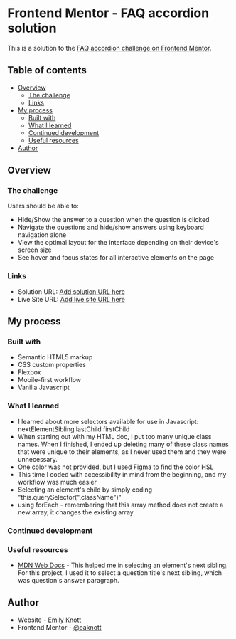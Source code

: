 # Frontend Mentor - FAQ accordion solution

This is a solution to the [FAQ accordion challenge on Frontend Mentor](https://www.frontendmentor.io/challenges/faq-accordion-wyfFdeBwBz).

## Table of contents

- [Overview](#overview)
  - [The challenge](#the-challenge)
  - [Links](#links)
- [My process](#my-process)
  - [Built with](#built-with)
  - [What I learned](#what-i-learned)
  - [Continued development](#continued-development)
  - [Useful resources](#useful-resources)
- [Author](#author)


## Overview

### The challenge

Users should be able to:

- Hide/Show the answer to a question when the question is clicked
- Navigate the questions and hide/show answers using keyboard navigation alone
- View the optimal layout for the interface depending on their device's screen size
- See hover and focus states for all interactive elements on the page

### Links

- Solution URL: [Add solution URL here](https://your-solution-url.com)
- Live Site URL: [Add live site URL here](https://your-live-site-url.com)

## My process

### Built with

- Semantic HTML5 markup
- CSS custom properties
- Flexbox
- Mobile-first workflow
- Vanilla Javascript

### What I learned

- I learned about more selectors available for use in Javascript: 
    nextElementSibling
    lastChild
    firstChild
- When starting out with my HTML doc, I put too many unique class names. When I finished, I ended up deleting many of these class names that were unique to their elements, as I never used them and they were unnecessary.
- One color was not provided, but I used Figma to find the color HSL
- This time I coded with accessibility in mind from the beginning, and my workflow was much easier 
- Selecting an element's child by simply coding "this.querySelector(".className")"
- using forEach - remembering that this array method does not create a new array, it changes the existing array

### Continued development



### Useful resources

- [MDN Web Docs](https://developer.mozilla.org/en-US/docs/Web/API/Element/nextElementSibling) - This helped me in selecting an element's next sibling. For this project, I used it to select a question title's next sibling, which was question's answer paragraph.

## Author

- Website - [Emily Knott](https://www.emilyknott.com)
- Frontend Mentor - [@eaknott](https://www.frontendmentor.io/profile/eaknott)